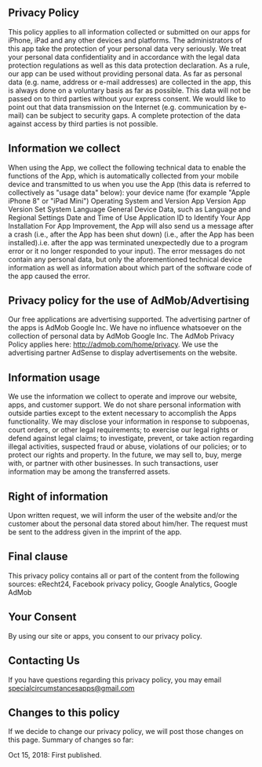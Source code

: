## Privacy Policy
This policy applies to all information collected or submitted on our apps for iPhone, iPad and any other devices and platforms.
The administrators of this app take the protection of your personal data very seriously. We treat your personal data confidentiality and in accordance with the legal data protection regulations as well as this data protection declaration. As a rule, our app can be used without providing personal data. As far as personal data (e.g. name, address or e-mail addresses) are collected in the app, this is always done on a voluntary basis as far as possible. This data will not be passed on to third parties without your express consent. We would like to point out that data transmission on the Internet (e.g. communication by e-mail) can be subject to security gaps. A complete protection of the data against access by third parties is not possible.
## Information we collect
When using the App, we collect the following technical data to enable the functions of the App, which is automatically collected from your mobile device and transmitted to us when you use the App (this data is referred to collectively as "usage data" below):
your device name (for example "Apple iPhone 8" or "iPad Mini")
Operating System and Version
App Version
App Version
Set System Language
General Device Data, such as Language and Regional Settings
Date and Time of Use
Application ID to Identify Your App Installation
For App Improvement, the App will also send us a message after a crash (i.e., after the App has been shut down) (i.e., after the App has been installed).i.e. after the app was terminated unexpectedly due to a program error or it no longer responded to your input). The error messages do not contain any personal data, but only the aforementioned technical device information as well as information about which part of the software code of the app caused the error.
## Privacy policy for the use of AdMob/Advertising
Our free applications are advertising supported. The advertising partner of the apps is AdMob Google Inc. We have no influence whatsoever on the collection of personal data by AdMob Google Inc. The AdMob Privacy Policy applies here: http://admob.com/home/privacy. We use the advertising partner AdSense to display advertisements on the website.
## Information usage
We use the information we collect to operate and improve our website, apps, and customer support.
We do not share personal information with outside parties except to the extent necessary to accomplish the Apps functionality.
We may disclose your information in response to subpoenas, court orders, or other legal requirements; to exercise our legal rights or defend against legal claims; to investigate, prevent, or take action regarding illegal activities, suspected fraud or abuse, violations of our policies; or to protect our rights and property.
In the future, we may sell to, buy, merge with, or partner with other businesses. In such transactions, user information may be among the transferred assets.
## Right of information
Upon written request, we will inform the user of the website and/or the customer about the personal data stored about him/her. The request must be sent to the address given in the imprint of the app.
## Final clause
This privacy policy contains all or part of the content from the following sources: eRecht24, Facebook privacy policy, Google Analytics, Google AdMob
## Your Consent
By using our site or apps, you consent to our privacy policy.
## Contacting Us
If you have questions regarding this privacy policy, you may email specialcircumstancesapps@gmail.com
## Changes to this policy
If we decide to change our privacy policy, we will post those changes on this page. Summary of changes so far:

Oct 15, 2018: First published.
